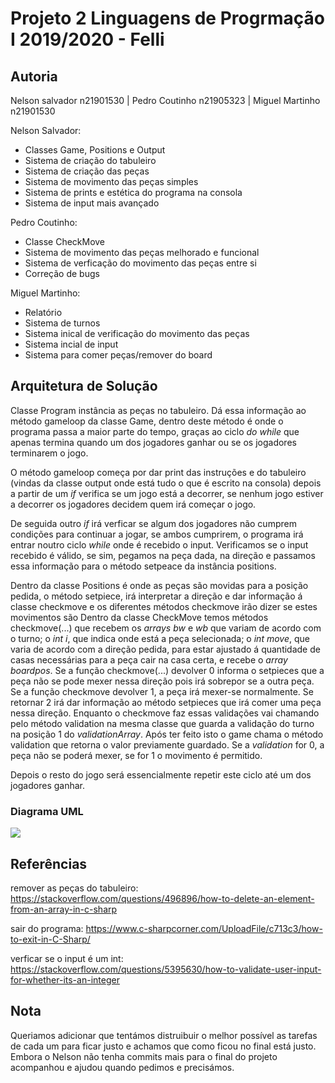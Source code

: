 # Projeto 2 Linguagens de Progrmação I 2019/2020 - Felli

## Autoria

Nelson salvador n21901530 | Pedro Coutinho n21905323 | Miguel Martinho n21901530

Nelson Salvador:
- Classes Game, Positions e Output   
- Sistema de criação do tabuleiro
- Sistema de criação das peças
- Sistema de movimento das peças simples
- Sistema de prints e estética do programa na consola
- Sistema de input mais avançado

Pedro Coutinho:
- Classe CheckMove
- Sistema de movimento das peças melhorado e funcional
- Sistema de verficação do movimento das peças entre si
- Correção de bugs

Miguel Martinho:
- Relatório
- Sistema de turnos
- Sistema inical de verificação do movimento das peças
- Sistema incial de input
- Sistema para comer peças/remover do board

## Arquitetura de Solução

Classe Program instância as peças no tabuleiro. Dá essa
informação ao método gameloop da classe Game, dentro deste método é onde
o programa passa a maior parte do tempo, graças ao ciclo *do while* que apenas
termina quando um dos jogadores ganhar ou se os jogadores terminarem o jogo. 

O método gameloop começa por dar print das instruções e do tabuleiro (vindas da
classe output onde está tudo o que é escrito na consola) depois a partir de um 
*if* verifica se um jogo está a decorrer, se nenhum jogo estiver a decorrer os 
jogadores decidem quem irá começar o jogo.

De seguida outro *if* irá verficar se algum dos jogadores não cumprem condições
para continuar a jogar, se ambos cumprirem, o programa irá entrar noutro ciclo
*while* onde é recebido o input. Verificamos se o input recebido é válido, 
se sim, pegamos na peça dada, na direção e passamos essa informação para o 
método setpeace da instância positions.

Dentro da classe Positions é onde as peças são movidas para a posição pedida, 
o método setpiece, irá interpretar a direção e dar informação á classe
checkmove e os diferentes métodos checkmove irão dizer se estes movimentos são
Dentro da classe CheckMove temos métodos checkmove(...) que recebem os *arrays*
*bw* e *wb* que variam de acordo com o turno; o *int* *i*, que indica onde está
a peça selecionada; o *int* *move*, que varia de acordo com a direção pedida, 
para estar ajustado á quantidade de casas necessárias para a peça cair na casa
certa, e recebe o *array* *boardpos*. Se a função checkmove(...) devolver 0 
informa o setpieces que a peça não se pode mexer nessa direção pois irá sobrepor
se a outra peça. Se a função checkmove devolver 1, a peça irá mexer-se 
normalmente. Se retornar 2 irá dar informação ao método setpieces que irá comer
uma peça nessa direção. Enquanto o checkmove faz essas validações vai chamando 
pelo método validation na mesma classe que guarda a validação do turno na
posição 1 do *validationArray*. Após ter feito isto o game chama o método 
validation que retorna o valor previamente guardado. Se a *validation* for 0,
a peça não se poderá mexer, se for 1 o movimento é permitido. 

Depois o resto do jogo será essencialmente repetir este ciclo até um dos
jogadores ganhar.

### Diagrama UML

![](DiagramaUML.png)

## Referências

remover as peças do tabuleiro:
https://stackoverflow.com/questions/496896/how-to-delete-an-element-from-an-array-in-c-sharp

sair do programa:
https://www.c-sharpcorner.com/UploadFile/c713c3/how-to-exit-in-C-Sharp/

verficar se o input é um int:
https://stackoverflow.com/questions/5395630/how-to-validate-user-input-for-whether-its-an-integer

## Nota
Queriamos adicionar que tentámos distruibuir o melhor possível as tarefas de
cada um para ficar justo e achamos que como ficou no final está justo.
Embora o Nelson não tenha commits mais para o final do projeto acompanhou e
ajudou quando pedimos e precisámos.